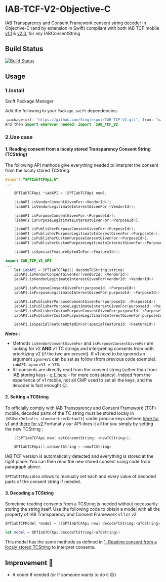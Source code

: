 # IAB-TCF-V2-Objective-C
IAB Transparency and Consent Framework consent string decoder in Objective-C (and by extension in Swift) compliant with both IAB TCF mobile [v1.1](https://github.com/InteractiveAdvertisingBureau/GDPR-Transparency-and-Consent-Framework/blob/master/Consent%20string%20and%20vendor%20list%20formats%20v1.1%20Final.md) & [v2.0](https://github.com/InteractiveAdvertisingBureau/GDPR-Transparency-and-Consent-Framework/blob/master/TCFv2/IAB%20Tech%20Lab%20-%20Consent%20string%20and%20vendor%20list%20formats%20v2.md#tc-string-format), for any IABConsentString

## Build Status
[![Build Status](https://travis-ci.com/Singlespot/IAB-TCF-V2-Objective-C.svg?branch=master)](https://travis-ci.com/Singlspot/IAB-TCF-V2-Objective-C)

## Usage
### 1.Install

Swift Package Manager

Add the following to your `Package.swift` dependencies:

```Swift
.package(url: "https://github.com/Singlespot/IAB-TCF-V2.git", from: "master"),
And then import wherever needed: import `IAB_TCF_V2`
```

### 2.Use case
<a id="readingConsent"></a>
#### 1. Reading consent from a localy stored Transparency Consent String (TCString)

The following API methods give everything needed to interpret the consent from the localy stored TCString.
```Objective-C
#import "SPTIabTCFApi.h"
...

    SPTIabTCFApi *iabAPI = [SPTIabTCFApi new];

    [iabAPI isVendorConsentGivenFor:<VendorId>];
    [iabAPI isVendorLegitimateInterestGivenFor:<VendorId>];

    [iabAPI isPurposeConsentGivenFor:<PurposeId>];
    [iabAPI isPurposeLegitimateInterestGivenFor:<PurposeId>];

    [iabAPI isPublisherPurposeConsentGivenFor:<PurposeId>];
    [iabAPI isPublisherPurposeLegitimateInterestGivenFor:<PurposeId>];
    [iabAPI isPublisherCustomPurposeConsentGivenFor:<PurposeId>];
    [iabAPI isPublisherCustomPurposeLegitimateInterestGivenFor:<PurposeId>];

    [iabAPI isSpecialFeatureOptedInFor:<FeatureId>];
```
```Swift
import IAB_TCF_V2_API
...
	let iabAPI = SPTIabTCFApi().decodeTCString(string)
	iabAPI.isVendorConsentGivenFor(vendorId: <VendorId>)
	iabAPI.isVendorLegitimateInterestGivenFor(vendorId: <VendorId>)

	iabAPI.isPurposeConsentGivenFor(purposeId: <PurposeId>)
	iabAPI.isPurposeLegitimateInterestGivenFor(purposeId: <PurposeId>)

	iabAPI.isPublisherPurposeConsentGivenFor(purposeId: <PurposeId>)
	iabAPI.isPublisherPurposeLegitimateInterestGivenFor(purposeId: <PurposeId>)
	iabAPI.isPublisherCustomPurposeConsentGivenFor(purposeId: <PurposeId>)
	iabAPI.isPublisherCustomPurposeLegitimateInterestGivenFor(purposeId: <PurposeId>)

	iabAPI.isSpecialFeatureOptedInFor(specialFeatureId: <FeatureId>)
```

***Notes*** :
* Methods `isVendorConsentGivenFor` and `isPurposeConsentGivenFor` are looking for v2 **AND** v1 TC strings and interpreting consents from both prioritizing v2 (if the two are present). If v1 need to be ignored an argument `ignoreV1` can be set as follow (from previous code exemple): `iabAPI.ignoreV1 = YES`.
* All consents are directly read from the consent string (rather than from IAB storing keys - [c.f. here](#settingATCSString) - for more consistancy). Indeed from the experience of v1 mobile, not all CMP used to set all the keys, and the decoder is fast enought 😉.

<a id="settingATCSString"></a>
#### 2. Setting a TCString

To officially comply with IAB Transparency and Consent Framework (TCF) mobile, decoded parts of the TC string must be stored localy in `[NSUserDefaults standartUserDefault]` under precise keys defined [here for v1](https://github.com/InteractiveAdvertisingBureau/GDPR-Transparency-and-Consent-Framework/blob/master/Mobile%20In-App%20Consent%20APIs%20v1.0%20Final.md#cmp-internal-structure-defined-api-) and [there for v2](https://github.com/InteractiveAdvertisingBureau/GDPR-Transparency-and-Consent-Framework/blob/master/TCFv2/IAB%20Tech%20Lab%20-%20CMP%20API%20v2.md#what-is-the-cmp-in-app-internal-structure-for-the-defined-api)
Fortunatly our API does it all for you simply by setting the new TCString :
```Objective-C
    [[SPTIabTCFApi new] setConsentString: <newTCString>];
```
```Swift
	SPTIabTCFApi().consentString = <newTCString>
```
IAB TCF version is automatically detected and everything is stored at the right place. You can then read the new stored consent using code from paragraph above.

`SPTIabTCFApi`also allows to manually set each and every value of decoded parts of the consent string if needed.


#### 3. Decoding a TCString

Sometime reading consents from a TCString is needed without necessarily storing the string itself.
Use the following code to obtain a model with all the property of IAB Transparency and Consent Framework v1.1 or v2

```Objective-C
SPTIabTCFModel *model = [[SPTIabTCFApi new] decodeTCString:<aTCString>];
```
```Swift
let model = SPTIabTCFApi.decodeTCString(<aTCString>)
```
This model has the same methods as defined in [1. Reading consent from a localy stored TCString](#readingConsent) to interpret consents.


## Improvement 🚀
- A coder if needed (or if someone wants to do it 😊)
